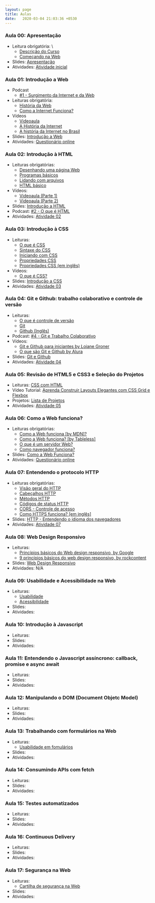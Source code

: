 ```yaml
---
layout: page
title: Aulas
date:   2020-03-04 21:03:36 +0530
---
```


### Aula 00: Apresentação 
- Leitura obrigatória: \
  - [Descrição do Curso](/) 
  - [Começando na Web](https://developer.mozilla.org/pt-BR/docs/Aprender/Getting_started_with_the_web)
- Slides: [Apresentação](/web-dev/slides/aula-00)
- Atividades: [Atividade inicial](/web-dev/atividades#atividade-1)

### Aula 01: Introdução a Web
- Podcast
  - [#1 - Surgimento da Internet e da Web](https://anchor.fm/babadodev/episodes/1---Surgimento-da-Internet-e-da-Web-egohdq)
- Leituras obrigatória: 
  - [História da Web](https://www.tecmundo.com.br/historia/1778-a-world-wide-web-completa-20-anos-conheca-como-ela-surgiu.htm)
  - [Como a Internet Funciona?](https://developer.mozilla.org/pt-BR/docs/Learn/Common_questions/Como_a_internet_funciona)
- Vídeos
  - [Videoaula](https://www.youtube.com/watch?v=2Z-9OAB9eLQ)
  - [A História da Internet](https://www.youtube.com/watch?v=pKxWPo73pX0)
  - [A história da Internet no Brasil](https://www.youtube.com/watch?v=k_inQhpKprg)
- Slides: [Introdução a Web](/web-dev/slides/aula-01)
- Atividades: [Questionário online](https://forms.gle/9n6yny931PTXfqbr9)

### Aula 02: Introdução à HTML
- Leituras obrigatórias:
  - [Desenhando uma página Web](https://developer.mozilla.org/pt-BR/docs/Aprender/Getting_started_with_the_web/com_que_seu_site_vai_parecer)
  - [Programas básicos](https://developer.mozilla.org/pt-BR/docs/Aprender/Getting_started_with_the_web/instalando_programas_basicos) 
  - [Lidando com arquivos](https://developer.mozilla.org/pt-BR/docs/Aprender/Getting_started_with_the_web/lidando_com_arquivos) 
  - [HTML básico](https://developer.mozilla.org/pt-BR/docs/Aprender/Getting_started_with_the_web/HTML_basico)
- Vídeos:
  - [Videoaula (Parte 1)](https://www.youtube.com/watch?v=WluzG6RN5qA)
  - [Videoaula (Parte 2)](https://www.youtube.com/watch?v=2w5ss6jwceA)
- Slides: [Introdução a HTML](/web-dev/slides/aula-02)
- Podcast: [#2 - O que é HTML](https://anchor.fm/babadodev/episodes/02---O-que--HTML-eiupjq)
- Atividades: [Atividade 02](/web-dev/atividades#atividade-2)

### Aula 03: Introdução à CSS
- Leituras:
  - [O que é CSS](https://developer.mozilla.org/pt-BR/docs/Learn/CSS/First_steps/O_que_e_CSS)
  - [Sintaxe do CSS](https://developer.mozilla.org/pt-BR/docs/Web/CSS/sintaxe)
  - [Iniciando com CSS](https://developer.mozilla.org/pt-BR/docs/Learn/CSS/First_steps/Iniciando)
  - [Propriedades CSS](https://developer.mozilla.org/pt-BR/docs/Web/CSS/CSS_Reference)
  - [Propriedades CSS (em inglês)](https://www.w3schools.com/css/default.asp)
- Vídeos:
  - [O que é CSS?](https://www.youtube.com/watch?v=229xfk3EEM8)
- Slides: [Introdução a CSS](/web-dev/slides/aula-03)
- Atividades: [Atividade 03](/web-dev/atividades#atividade-3)


### Aula 04: Git e Github: trabalho colaborativo e controle de versão
- Leituras:
  - <a href="https://www.atlassian.com/br/git/tutorials/what-is-version-control" target="_blank">O que é controle de versão</a>
  - <a href="https://engsoftmoderna.info/capAp.html" target="_blank">Git</a>
  - <a href="https://guides.github.com/activities/hello-world/" target="_blank">Github (Inglês)</a>
- Podcast: [#4 - Git e Trabalho Colaborativo](https://open.spotify.com/episode/28lVsU2OqtkdwmijazZdYt)
- Vídeos: 
  - <a href="https://www.youtube.com/watch?v=UMhskLXJuq4" target="_blank">Git e Github para iniciantes by Loiane Groner</a>
  - <a href="https://www.youtube.com/watch?v=P4BNi_yPehc" target="_blank">O que são Git e Github by Alura</a>
- Slides: <a href="/web-dev/slides/aula-04" target="_blank">Git e Github</a>
- Atividades:  [Atividade 04](/web-dev/atividades#atividade-4)

### Aula 05: Revisão de HTML5 e CSS3 e Seleção do Projetos
- Leituras: <a href="https://developer.mozilla.org/pt-BR/docs/Aprender/Getting_started_with_the_web/CSS_basico" target="_blank">CSS com HTML</a>
- Vídeo Tutorial: <a href="https://youtu.be/1mf4mZE9o_4" target="_blank">Aprenda Construir Layouts Elegantes com CSS Grid e Flexbox</a>
- Projetos: <a href="https://www.notion.so/jesielviana/Lista-de-Projetos-1ce9d965daff497181da7dd50c9f0d32" target="_blank">Lista de Projetos</a>
- Atividades: [Atividade 05](/web-dev/atividades#atividade-5)


### Aula 06: Como a Web funciona?
- Leituras obrigatórias: 
  - [Como a Web funciona [by MDN]?](https://developer.mozilla.org/pt-BR/docs/Aprender/Getting_started_with_the_web/Como_a_Web_funciona)
  - [Como a Web funciona? [by Tableless]](https://tableless.com.br/como-funciona-internet-e-world-wide-web/)
  - [O que é um servidor Web?](https://developer.mozilla.org/pt-BR/docs/Learn/Common_questions/o_que_e_um_web_server)
  - [Como navegador funciona?](https://www.html5rocks.com/pt/tutorials/internals/howbrowserswork/)
- Slides: <a href="https://docs.google.com/presentation/d/1BzgZoTPmfnv7n9x596fkt3Q8UU4K0zv0wlP1Isx5Noc/edit?usp=sharing" target="_blank">Como a Web Funciona?</a>
- Atividades: [Questionário online](https://forms.gle/jsrEtxNtrJSZYFxAA)

### Aula 07: Entendendo o protocolo HTTP
- Leituras obrigatórias:
  - [Visão geral do HTTP](https://developer.mozilla.org/pt-BR/docs/Web/HTTP/Overview)
  - [Cabeçalhos HTTP](https://developer.mozilla.org/pt-BR/docs/Web/HTTP/Headers)
  - [Métodos HTTP](https://developer.mozilla.org/pt-BR/docs/Web/HTTP/Methods)
  - [Códigos de status HTTP](https://developer.mozilla.org/en-US/docs/Web/HTTP/Status)
  - [CORS - Controle de acesso](https://developer.mozilla.org/pt-BR/docs/Web/HTTP/Controle_Acesso_CORS)
  - [Como HTTPS funciona? [em inglês]](https://howhttps.works/)
- Slides: <a href="https://docs.google.com/presentation/d/1zQ94cEa-pbps2dzfTDRVEKUzZh9W9tI1TYOoEGtoRsU/edit?usp=sharing" target="_blank">HTTP - Entendendo o idioma dos navegadores</a>
- Atividades: [Atividade 07](/web-dev/atividades#atividade-7)

### Aula 08: Web Design Responsivo
- Leituras:
  - <a href="https://developers.google.com/web/fundamentals/design-and-ux/responsive?hl=pt-br" target="_blank">Princípios básicos do Web design responsivo, by Google</a>
  - <a href="https://rockcontent.com/br/blog/web-design-responsivo/" target="_blank">9 princípios básicos do web design responsivo, by rockcontent</a>
- Slides:
<a href="https://docs.google.com/presentation/d/1q8VhNcY-ac0vJUEN5vv6ven3uI-7ASBkRm2LKiJyrKg/edit?usp=sharing" target="_blank">Web Design Responsivo</a>
- Atividades: N/A

### Aula 09: Usabilidade e Acessibilidade na Web
- Leituras:
  - [Usabilidade](https://ux.sapo.pt/usabilidade/web/introducao/)
  - [Acessibilidade](https://ux.sapo.pt/acessibilidade/)
- Slides:
- Atividades:

### Aula 10: Introdução à Javascript
- Leituras:
- Slides:
- Atividades:

### Aula 11: Entendendo o Javascript assíncrono: callback, promise e async await
- Leituras:
- Slides:
- Atividades:

### Aula 12: Manipulando o DOM (Document Objetc Model)
- Leituras:
- Slides:
- Atividades:

### Aula 13: Trabalhando com formulários na Web
- Leituras:
  - [Usabilidade em fomulários](https://ux.sapo.pt/usabilidade/web/formularios/)
- Slides:
- Atividades:

### Aula 14: Consumindo APIs com fetch
- Leituras:
- Slides:
- Atividades:

### Aula 15: Testes automatizados
- Leituras:
- Slides:
- Atividades:

### Aula 16: Continuous Delivery
- Leituras:
- Slides:
- Atividades:

### Aula 17: Segurança na Web
- Leituras:
  - [Cartilha de segurança na Web](https://cartilha.cert.br/)
- Slides:
- Atividades: